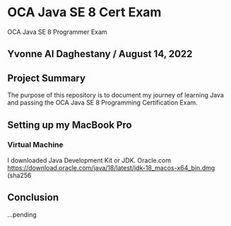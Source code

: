 # OCA Java SE 8 Cert Exam
OCA Java SE 8 Programmer Exam
## Yvonne Al Daghestany / August 14, 2022

## Project Summary
The purpose of this repository is to document my journey of learning Java and passing the OCA Java SE 8 Programming Certification Exam.

## Setting up my MacBook Pro
### Virtual Machine
I downloaded Java Development Kit or JDK. Oracle.com https://download.oracle.com/java/18/latest/jdk-18_macos-x64_bin.dmg (sha256 

## Conclusion
...pending 
